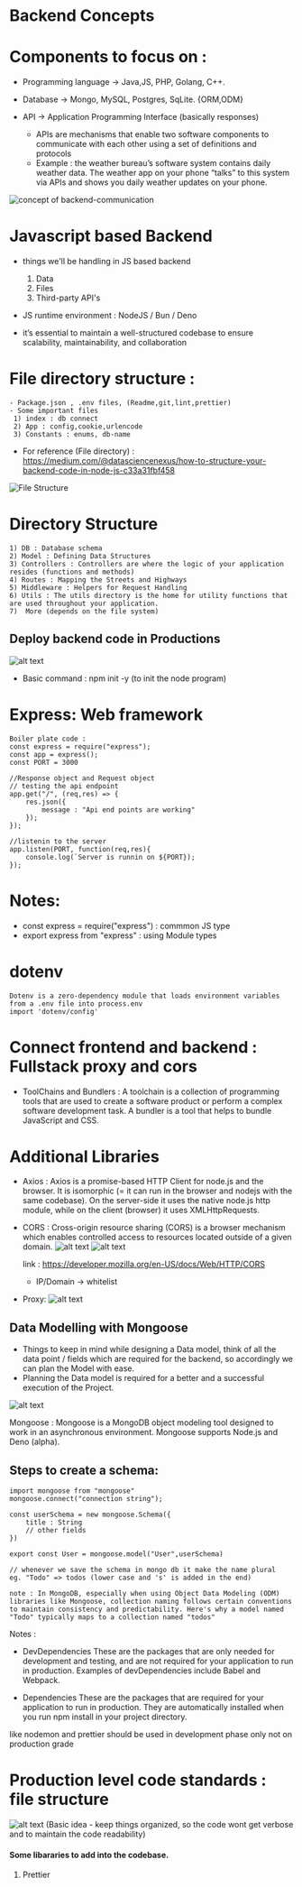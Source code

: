 # Backend Concepts

# Components to focus on : 
- Programming language -> Java,JS, PHP, Golang, C++.
- Database -> Mongo, MySQL, Postgres, SqLite. {ORM,ODM} 

- API -> Application Programming Interface  (basically responses)
    - APIs are mechanisms that enable two software components to communicate with each other using a set of definitions and protocols
    - Example : the weather bureau’s software system contains daily weather data. The weather app on your phone “talks” to this system via APIs and shows you daily weather updates on your phone.

![concept of backend-communication](image.png)

# Javascript based Backend
- things we'll be handling in JS based backend
    1) Data
    2) Files
    3) Third-party API's

- JS runtime environment : NodeJS / Bun / Deno
- it’s essential to maintain a well-structured codebase to ensure scalability, maintainability, and collaboration

# File directory structure :
    - Package.json , .env files, (Readme,git,lint,prettier)
    - Some important files
     1) index : db connect
     2) App : config,cookie,urlencode
     3) Constants : enums, db-name

- For reference (File directory) : https://medium.com/@datasciencenexus/how-to-structure-your-backend-code-in-node-js-c33a31fbf458

![File Structure](image-1.png)

# Directory Structure
    1) DB : Database schema 
    2) Model : Defining Data Structures
    3) Controllers : Controllers are where the logic of your application resides (functions and methods) 
    4) Routes : Mapping the Streets and Highways
    5) Middleware : Helpers for Request Handling
    6) Utils : The utils directory is the home for utility functions that are used throughout your application. 
    7)  More (depends on the file system)



## Deploy backend code in Productions

![alt text](image-2.png)

 * Basic command : npm init -y (to init the node program)

 # Express:  Web framework
    Boiler plate code : 
    const express = require("express");
    const app = express();
    const PORT = 3000

    //Response object and Request object
    // testing the api endpoint 
    app.get("/", (req,res) => {
        res.json({
            message : "Api end points are working"
        });
    });

    //listenin to the server
    app.listen(PORT, function(req,res){
        console.log(`Server is runnin on ${PORT});
    });

# Notes: 
 - const express = require("express") : commmon JS type
 - export express from "express" : using Module types

# dotenv
    Dotenv is a zero-dependency module that loads environment variables from a .env file into process.env
    import 'dotenv/config'

# Connect frontend and backend : Fullstack proxy and cors

 - ToolChains and Bundlers : 
        A toolchain is a collection of programming tools that are used to create a software product or perform a complex software development task. A bundler is a tool that helps to bundle JavaScript and CSS.
    
# Additional Libraries
 - Axios : Axios is a promise-based HTTP Client for node.js and the browser.
  It is isomorphic (= it can run in the browser and nodejs with the same codebase).
   On the server-side it uses the native node.js http module, while on the client (browser) it uses XMLHttpRequests.

- CORS : 
    Cross-origin resource sharing (CORS) is a browser mechanism which enables controlled access to resources located outside of a given domain.
    ![alt text](image-3.png)
    ![alt text](image-4.png)

    link : https://developer.mozilla.org/en-US/docs/Web/HTTP/CORS
    
    - IP/Domain -> whitelist

- Proxy:
    ![alt text](image-5.png)



## Data Modelling with Mongoose

- Things to keep in mind while designing a Data model, think of all the data point / fields which are required for the backend, so accordingly we can plan the Model with ease.
- Planning the Data model is required for a better and a successful execution of the Project.

![alt text](image-6.png)

Mongoose : Mongoose is a MongoDB object modeling tool designed to work in an asynchronous environment. 
Mongoose supports Node.js and Deno (alpha).

##  Steps to create a schema:
    import mongoose from "mongoose"
    mongoose.connect("connection string");

    const userSchema = new mongoose.Schema({
        title : String
        // other fields
    })

    export const User = mongoose.model("User",userSchema)

    // whenever we save the schema in mongo db it make the name plural
    eg. "Todo" => todos (lower case and 's' is added in the end)
    
    note : In MongoDB, especially when using Object Data Modeling (ODM) libraries like Mongoose, collection naming follows certain conventions to maintain consistency and predictability. Here's why a model named "Todo" typically maps to a collection named "todos"

Notes : 
- DevDependencies
    These are the packages that are only needed for development and testing, and are not required for your application to run in production. Examples of devDependencies include Babel and Webpack. 
    
- Dependencies
    These are the packages that are required for your application to run in production. They are automatically installed when you run npm install in your project directory. 

 like nodemon and prettier should be used in development phase only not on production grade

# Production level code standards :  file structure 
![alt text](image-7.png)
    (Basic idea - keep things organized, so the code wont get verbose and to maintain the code readability)

#### Some libararies to add into the codebase.
1) Prettier